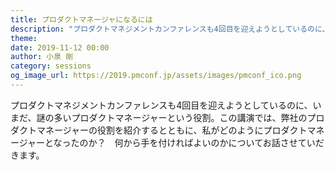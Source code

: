 ```yaml
---
title: プロダクトマネージャになるには
description: "プロダクトマネジメントカンファレンスも4回目を迎えようとしているのに、いまだ、謎の多いプロダクトマネージャーという役割。この講演では、弊社のプロダクトマネージャーの役割を紹介するとともに、私がどのようにプロダクトマネージャーとなったのか？　何から手を付ければよいのかについてお話させていだきます。"
theme: 
date: 2019-11-12 00:00
author: 小泉 剛
category: sessions
og_image_url: https://2019.pmconf.jp/assets/images/pmconf_ico.png
---
```


プロダクトマネジメントカンファレンスも4回目を迎えようとしているのに、いまだ、謎の多いプロダクトマネージャーという役割。この講演では、弊社のプロダクトマネージャーの役割を紹介するとともに、私がどのようにプロダクトマネージャーとなったのか？　何から手を付ければよいのかについてお話させていだきます。